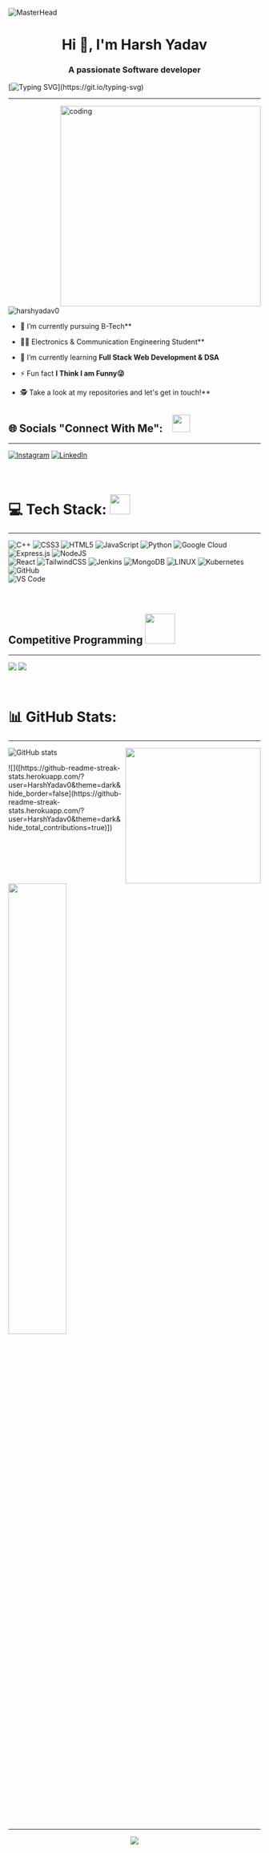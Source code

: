 ![MasterHead](https://www.careerguide.com/career/wp-content/uploads/2020/02/cs-an.gif)
<!-- ![header](https://user-images.githubusercontent.com/121122397/216614878-411f6178-defa-4330-ba48-16db1cc92830.png) -->

<h1 align="center">Hi 👋, I'm Harsh Yadav</h1>
<h3 align="center">A passionate Software developer</h3>

<p align="center">

[![Typing SVG](https://readme-typing-svg.demolab.com?font=Fira+Code&pause=700&width=1100&center=true&lines=Welcome+To+My+Github+Profile;A+Beginner+Level;FullStack+Web+Developer;Electronics+and+Communication+Engineer;Let's+Connect+To+Build+Future.)](https://git.io/typing-svg)

 </p>

 <hr/>


<img align="right" alt="coding" width="400" src="https://camo.githubusercontent.com/cae12fddd9d6982901d82580bdf321d81fb299141098ca1c2d4891870827bf17/68747470733a2f2f6d69726f2e6d656469756d2e636f6d2f6d61782f313336302f302a37513379765349765f7430696f4a2d5a2e676966">

<p align="left"> <img src="https://komarev.com/ghpvc/?username=harshyadav0&label=Profile%20views&color=0e75b6&style=flat" alt="harshyadav0" /> </p>

- 🔭 I’m currently pursuing B-Tech**


- 👨‍🏭 Electronics & Communication Engineering Student**


- 🌱 I’m currently learning **Full Stack Web Development & DSA**


- ⚡ Fun fact **I Think I am Funny😜**


- 🕵 Take a look at my repositories and let's get in touch!**


## 🌐 Socials "Connect With Me": &nbsp;&nbsp; <img width = 35px src="https://emojipedia-us.s3.amazonaws.com/source/skype/289/handshake_1f91d.png"/>

<hr/>

[![Instagram](https://img.shields.io/badge/Instagram-%23E4405F.svg?logo=Instagram&logoColor=white)](https://instagram.com/harsh_yadav_20059) 
[![LinkedIn](https://img.shields.io/badge/LinkedIn-%230077B5.svg?logo=linkedin&logoColor=white)](https://linkedin.com/in/harsh-yadav-8889096) 

<br>

# 💻 Tech Stack: <img src = "https://media2.giphy.com/media/QssGEmpkyEOhBCb7e1/giphy.gif?cid=ecf05e47a0n3gi1bfqntqmob8g9aid1oyj2wr3ds3mg700bl&rid=giphy.gif" width="40">

<hr/>

![C++](https://img.shields.io/badge/c++-%2300599C.svg?style=for-the-badge&logo=c%2B%2B&logoColor=white) 
![CSS3](https://img.shields.io/badge/css3-%231572B6.svg?style=for-the-badge&logo=css3&logoColor=white) 
![HTML5](https://img.shields.io/badge/html5-%23E34F26.svg?style=for-the-badge&logo=html5&logoColor=white) 
![JavaScript](https://img.shields.io/badge/javascript-%23323330.svg?style=for-the-badge&logo=javascript&logoColor=%23F7DF1E) 
![Python](https://img.shields.io/badge/python-3670A0?style=for-the-badge&logo=python&logoColor=ffdd54) 
![Google Cloud](https://img.shields.io/badge/Google%20Cloud-%234285F4.svg?style=for-the-badge&logo=google-cloud&logoColor=white) 
![Express.js](https://img.shields.io/badge/express.js-%23404d59.svg?style=for-the-badge&logo=express&logoColor=%2361DAFB) 
![NodeJS](https://img.shields.io/badge/node.js-6DA55F?style=for-the-badge&logo=node.js&logoColor=white) <br/>
![React](https://img.shields.io/badge/react-%2320232a.svg?style=for-the-badge&logo=react&logoColor=%2361DAFB) 
![TailwindCSS](https://img.shields.io/badge/tailwindcss-%2338B2AC.svg?style=for-the-badge&logo=tailwind-css&logoColor=white)
![Jenkins](https://img.shields.io/badge/jenkins-%232C5263.svg?style=for-the-badge&logo=jenkins&logoColor=white) 
![MongoDB](https://img.shields.io/badge/MongoDB-%234ea94b.svg?style=for-the-badge&logo=mongodb&logoColor=white)
![LINUX](https://img.shields.io/badge/Linux-FCC624?style=for-the-badge&logo=linux&logoColor=black) 
![Kubernetes](https://img.shields.io/badge/kubernetes-%23326ce5.svg?style=for-the-badge&logo=kubernetes&logoColor=white)
![GitHub](https://img.shields.io/badge/-GitHub-181717?style=flat-square&logo=github&style=flat-square)&nbsp;<br/>
![VS Code](http://img.shields.io/badge/-VS%20Code-007ACC?style=flat-square&logo=visual-studio-code&logoColor=ffffff&style=flat-square)&nbsp;

<br>


##  Competitive Programming <img width = 60px src="https://emojipedia-us.s3.amazonaws.com/source/skype/289/man-technologist_1f468-200d-1f4bb.png"/>

<hr/>

<a href="https://www.hackerrank.com/harshyadavgwl201"><img src="https://img.shields.io/badge/-Hackerrank-2EC866?style=for-the-badge&logo=HackerRank&logoColor=white&style=flat-square"/></a>
<a href="https://leetcode.com/H_rsh001/"><img src="https://img.shields.io/badge/-LeetCode-FFA116?style=for-the-badge&logo=LeetCode&logoColor=white&style=flat-square"/></a>

<br>



# 📊 GitHub Stats:

<hr/>

<!--Image-->
<!--<img src="./header_.png"></img>-->

<img  width=270 src="https://github.com/umershaikh123/umershaikh123/assets/42178214/e3773556-1d65-459a-bf7e-67394f753783"  align="right">

<p align="left">


<!-- ![](https://github-readme-stats.vercel.app/api?username=HarshYadav0&theme=dark&hide_border=false&include_all_commits=false&count_private=false)<br/> -->
![GitHub stats](https://github-readme-stats.vercel.app/api?username=HarshYadav0&theme=dark&show_icons=true)

<!-->
![]([https://github-readme-streak-stats.herokuapp.com/?user=HarshYadav0&theme=dark&hide_border=false](https://github-readme-streak-stats.herokuapp.com/?user=HarshYadav0&theme=dark&hide_total_contributions=true)]) <br/>

<img width="48%" src="https://github-readme-stats.vercel.app/api/top-langs/?username=HarshYadav0&layout=compact&show_icons=true&theme=vision-friendly-dark" />

<!-- ![](https://github-readme-stats.vercel.app/api/top-langs/?username=HarshYadav0&theme=dark&hide_border=false&include_all_commits=false&count_private=false&layout=compact) -->

---
<!--[![](https://visitcount.itsvg.in/api?id=HarshYadav0&icon=0&color=0)](https://visitcount.itsvg.in)-->

<!-- Proudly created with GPRM ( https://gprm.itsvg.in ) -->
<p align="center"><img src="https://capsule-render.vercel.app/api?type=waving&color=auto&height=100&descAlign=100"/></p>
